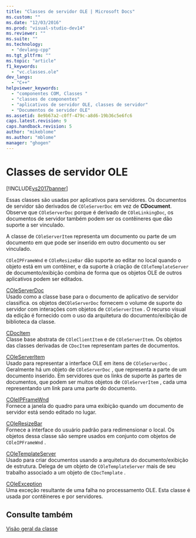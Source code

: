 ```yaml
---
title: "Classes de servidor OLE | Microsoft Docs"
ms.custom: ""
ms.date: "12/03/2016"
ms.prod: "visual-studio-dev14"
ms.reviewer: ""
ms.suite: ""
ms.technology: 
  - "devlang-cpp"
ms.tgt_pltfrm: ""
ms.topic: "article"
f1_keywords: 
  - "vc.classes.ole"
dev_langs: 
  - "C++"
helpviewer_keywords: 
  - "componentes COM, Classes "
  - "classes de componentes"
  - "aplicativos de servidor OLE, classes de servidor"
  - "Documentos de servidor OLE"
ms.assetid: 8e9b67a2-c0ff-479c-a8d6-19b36c5e6fc6
caps.latest.revision: 9
caps.handback.revision: 5
author: "mikeblome"
ms.author: "mblome"
manager: "ghogen"
---
```

# Classes de servidor OLE
[!INCLUDE[vs2017banner](../assembler/inline/includes/vs2017banner.md)]

Essas classes são usadas por aplicativos para servidores.  Os documentos de servidor são derivados de `COleServerDoc` em vez de **CDocument**.  Observe que `COleServerDoc` porque é derivado de `COleLinkingDoc`, os documentos de servidor também podem ser os contêineres que dão suporte a ser vinculado.  
  
 A classe de `COleServerItem` representa um documento ou parte de um documento em que pode ser inserido em outro documento ou ser vinculado.  
  
 `COleIPFrameWnd` e `COleResizeBar` dão suporte ao editar no local quando o objeto está em um contêiner, e da suporte à criação de `COleTemplateServer` de documento\/exibição combina de forma que os objetos OLE de outros aplicativos podem ser editados.  
  
 [COleServerDoc](../Topic/COleServerDoc%20Class.md)  
 Usado como a classe base para o documento de aplicativo de servidor classifica.  os objetos de`COleServerDoc` fornecem o volume de suporte do servidor com interações com objetos de `COleServerItem` .  O recurso visual da edição é fornecido com o uso da arquitetura do documento\/exibição de biblioteca da classe.  
  
 [CDocItem](../mfc/reference/cdocitem-class.md)  
 Classe base abstrata de `COleClientItem` e de `COleServerItem`.  Os objetos das classes derivadas de `CDocItem` representam partes de documentos.  
  
 [COleServerItem](../mfc/reference/coleserveritem-class.md)  
 Usado para representar a interface OLE em itens de `COleServerDoc` .  Geralmente há um objeto de `COleServerDoc` , que representa a parte de um documento inserido.  Em servidores que os links de suporte às partes de documentos, que podem ser muitos objetos de `COleServerItem` , cada uma representando um link para uma parte do documento.  
  
 [COleIPFrameWnd](../mfc/reference/coleipframewnd-class.md)  
 Fornece a janela do quadro para uma exibição quando um documento de servidor está sendo editado no lugar.  
  
 [COleResizeBar](../mfc/reference/coleresizebar-class.md)  
 Fornece a interface do usuário padrão para redimensionar o local.  Os objetos dessa classe são sempre usados em conjunto com objetos de `COleIPFrameWnd` .  
  
 [COleTemplateServer](../mfc/reference/coletemplateserver-class.md)  
 Usado para criar documentos usando a arquitetura do documento\/exibição de estrutura.  Delega de um objeto de `COleTemplateServer` mais de seu trabalho associado a um objeto de `CDocTemplate` .  
  
 [COleException](../mfc/reference/coleexception-class.md)  
 Uma exceção resultante de uma falha no processamento OLE.  Esta classe é usada por contêineres e por servidores.  
  
## Consulte também  
 [Visão geral da classe](../mfc/class-library-overview.md)